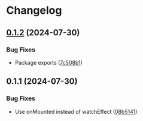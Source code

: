# Changelog

## [0.1.2](https://github.com/ChrisGV04/payload-live-preview-vue/compare/0.1.1...0.1.2) (2024-07-30)


### Bug Fixes

* Package exports ([7c508b1](https://github.com/ChrisGV04/payload-live-preview-vue/commit/7c508b13627ea0d9c17c4e7a4da17fe62caff31f))

## 0.1.1 (2024-07-30)


### Bug Fixes

* Use onMounted instead of watchEffect ([08b5141](https://github.com/ChrisGV04/payload-live-preview-vue/commit/08b5141f243fb848f1b95d5a21478b8499b2d7e3))
